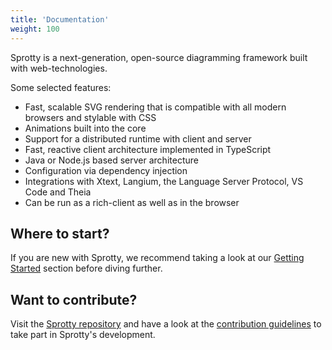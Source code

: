 ```yaml
---
title: 'Documentation'
weight: 100
---
```

Sprotty is a next-generation, open-source diagramming framework built with web-technologies.

Some selected features:

* Fast, scalable SVG rendering that is compatible with all modern browsers and stylable with CSS
* Animations built into the core
* Support for a distributed runtime with client and server
* Fast, reactive client architecture implemented in TypeScript
* Java or Node.js based server architecture
* Configuration via dependency injection
* Integrations with Xtext, Langium, the Language Server Protocol, VS Code and Theia
* Can be run as a rich-client as well as in the browser

## Where to start?

If you are new with Sprotty, we recommend taking a look at our [Getting Started](./getting_started) section before diving further.

## Want to contribute?

Visit the [Sprotty repository](https://github.com/eclipse-sprotty/sprotty) and have a look at the [contribution guidelines](https://github.com/eclipse-sprotty/sprotty/blob/master/CONTRIBUTING.md) to take part in Sprotty's development.
